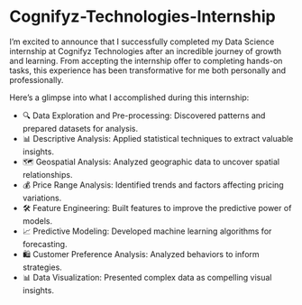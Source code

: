 # Cognifyz-Technologies-Internship
I’m excited to announce that I successfully completed my Data Science internship at Cognifyz Technologies after an incredible journey of growth and learning. From accepting the internship offer to completing hands-on tasks, this experience has been transformative for me both personally and professionally.

Here’s a glimpse into what I accomplished during this internship:
- 🔍 Data Exploration and Pre-processing: Discovered patterns and prepared datasets for analysis.
- 📊 Descriptive Analysis: Applied statistical techniques to extract valuable insights.
- 🗺️ Geospatial Analysis: Analyzed geographic data to uncover spatial relationships.
- 💰 Price Range Analysis: Identified trends and factors affecting pricing variations.
- 🛠️ Feature Engineering: Built features to improve the predictive power of models.
- 📈 Predictive Modeling: Developed machine learning algorithms for forecasting.
- 🛍️ Customer Preference Analysis: Analyzed behaviors to inform strategies.
- 📊 Data Visualization: Presented complex data as compelling visual insights.
